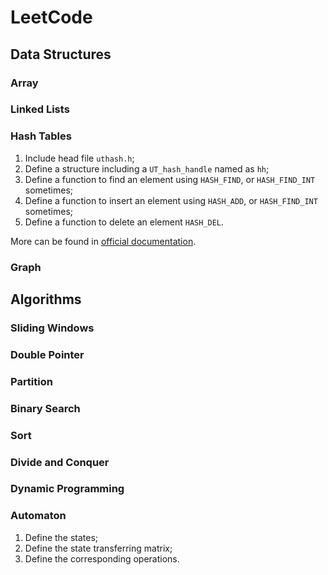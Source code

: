 # LeetCode

## Data Structures

### Array

### Linked Lists

### Hash Tables

1. Include head file `uthash.h`;
2. Define a structure including a `UT_hash_handle` named as `hh`;
3. Define a function to find an element using `HASH_FIND`, or `HASH_FIND_INT` sometimes;
4. Define a function to insert an element using `HASH_ADD`, or `HASH_FIND_INT` sometimes;
5. Define a function to delete an element `HASH_DEL`.

More can be found in  [official documentation](https://troydhanson.github.io/uthash/).

### Graph

## Algorithms

### Sliding Windows

### Double Pointer

### Partition

### Binary Search

### Sort



### Divide and Conquer

### Dynamic Programming

### Automaton

1. Define the states;
2. Define the state transferring matrix;
3. Define the corresponding operations.
